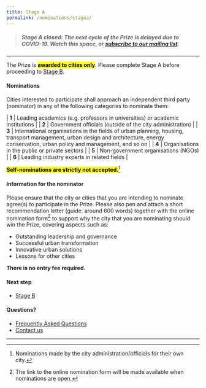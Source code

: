 ```yaml
---
title: Stage A
permalink: /nominations/stagea/
---
```


> ##### **Stage A closed:** The next cycle of the Prize is delayed due to COVID-19. Watch this space, or [subscribe to our mailing list](https://go.gov.sg/newsletter).

---

The Prize is **<mark>awarded to cities only</mark>**. Please complete Stage A before proceeding to [Stage B](/nominations/stageb/).

#### **Nominations**

Cities interested to participate shall approach an independent third party (nominator) in any of the following categories to nominate them:

| **1** |  Leading academics (e.g. professors in universities) or academic institutions |
| **2** |  Government officials (outside of the city administration) |
| **3** |  International organisations in the fields of urban planning, housing, transport management, urban design and architecture, energy conservation, urban policy and management, and so on |
| **4** |  Organisations in the public or private sectors |
| **5** |  Non-government organisations (NGOs) |
| **6** |  Leading industry experts in related fields |

**<mark>Self-nominations are strictly not accepted.</mark>**[^1]

#### **Information for the nominator**

Please ensure that the city or cities that you are intending to nominate agree(s) to participate in the Prize. Please also pen and attach a short recommendation letter (guide: around 600 words) together with the online nomination form[^2] to support why the city that you are nominating should win the Prize, covering aspects such as: 

- Outstanding leadership and governance
- Successful urban transformation
- Innovative urban solutions
- Lessons for other cities

**There is no entry fee required.**

#### **Next step**

- [Stage B](/nominations/stageb/)

#### **Questions?**

- [Frequently Asked Questions](/faq/) 
- [Contact us](/contact-us/)

---

[^1]: Nominations made by the city administration/officials for their own city. 
[^2]: The link to the online nomination form will be made available when nominations are open.
